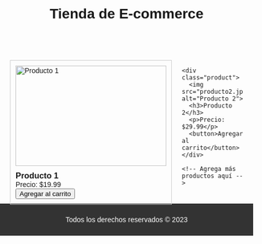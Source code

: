 <!DOCTYPE html>
<html>
<head>
  <title>Tienda de E-commerce</title>
  <style>
    /* Estilos CSS básicos */
    body {
      font-family: Arial, sans-serif;
      margin: 0;
      padding: 0;
    }
    
    header {
      background-color: #333;
      color: #fff;
      padding: 10px;
      text-align: center;
    }
    
    main {
      padding: 20px;
    }
    
    footer {
      background-color: #333;
      color: #fff;
      padding: 10px;
      text-align: center;
    }
    
    .product {
      border: 1px solid #ccc;
      padding: 10px;
      margin-bottom: 20px;
      width: 300px;
      float: left;
      margin-right: 20px;
    }
    
    .product img {
      width: 100%;
      max-height: 200px;
      object-fit: cover;
      margin-bottom: 10px;
    }
    
    .product h3 {
      margin: 0;
    }
    
    .product p {
      margin: 0;
    }
  </style>
</head>
<body>
  <header>
    <h1>Tienda de E-commerce</h1>
  </header>
  
  <main>
    <div class="product">
      <img src="producto1.jpg" alt="Producto 1">
      <h3>Producto 1</h3>
      <p>Precio: $19.99</p>
      <button>Agregar al carrito</button>
    </div>
    
    <div class="product">
      <img src="producto2.jpg" alt="Producto 2">
      <h3>Producto 2</h3>
      <p>Precio: $29.99</p>
      <button>Agregar al carrito</button>
    </div>
    
    <!-- Agrega más productos aquí -->
    
  </main>
  
  <footer>
    <p>Todos los derechos reservados &copy; 2023</p>
  </footer>
</body>
</html>
